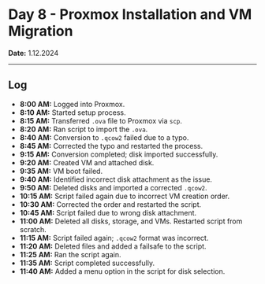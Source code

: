 # **Day 8 - Proxmox Installation and VM Migration**  
**Date:** 1.12.2024  

---  

## **Log**  
- **8:00 AM:** Logged into Proxmox.  
- **8:10 AM:** Started setup process.  
- **8:15 AM:** Transferred `.ova` file to Proxmox via `scp`.  
- **8:20 AM:** Ran script to import the `.ova`.  
- **8:40 AM:** Conversion to `.qcow2` failed due to a typo.  
- **8:45 AM:** Corrected the typo and restarted the process.  
- **9:15 AM:** Conversion completed; disk imported successfully.  
- **9:20 AM:** Created VM and attached disk.  
- **9:35 AM:** VM boot failed.  
- **9:40 AM:** Identified incorrect disk attachment as the issue.  
- **9:50 AM:** Deleted disks and imported a corrected `.qcow2`.  
- **10:15 AM:** Script failed again due to incorrect VM creation order.  
- **10:30 AM:** Corrected the order and restarted the script.  
- **10:45 AM:** Script failed due to wrong disk attachment.  
- **11:00 AM:** Deleted all disks, storage, and VMs. Restarted script from scratch.  
- **11:15 AM:** Script failed again; `.qcow2` format was incorrect.  
- **11:20 AM:** Deleted files and added a failsafe to the script.  
- **11:25 AM:** Ran the script again.  
- **11:35 AM:** Script completed successfully.  
- **11:40 AM:** Added a menu option in the script for disk selection.  

